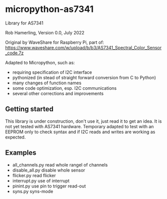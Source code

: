 # micropython-as7341

Library for AS7341

Rob Hamerling, Version 0.0, July 2022

Original by WaveShare for Raspberry Pi, part of:
  https://www.waveshare.com/w/upload/b/b3/AS7341_Spectral_Color_Sensor_code.7z

Adapted to Micropython, such as:
  - requiring specification of I2C interface
  - pythonized (in stead of straight forward conversion from C to Python)
  - many changes of function names
  - some code optimization, esp. I2C communications
  - several other corrections and improvements


## Getting started

This library is under construction,
don't use it, just read it to get an idea.
It is not yet tested with AS7341 hardware.
Temporary adapted to test with an EEPROM only to check
syntax and if I2C reads and writes are working as expected.

## Examples
  - all_channels.py
      read whole rangel of channels
  - disable_all.py
      disable whole sensor
  - flicker.py
      read flicker
  - interrupt.py
      use of interrupt
  - pinint.py
      use pin to trigger read-out
  - syns.py
      syns-mode
